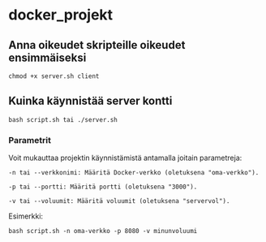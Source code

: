 # docker_projekt

## Anna oikeudet skripteille oikeudet ensimmäiseksi

    chmod +x server.sh client

## Kuinka käynnistää server kontti

    bash script.sh tai ./server.sh

### Parametrit

Voit mukauttaa projektin käynnistämistä antamalla joitain parametreja:

    -n tai --verkkonimi: Määritä Docker-verkko (oletuksena "oma-verkko").

    -p tai --portti: Määritä portti (oletuksena "3000").

    -v tai --voluumit: Määritä voluumit (oletuksena "servervol").

Esimerkki:

    bash script.sh -n oma-verkko -p 8080 -v minunvoluumi
